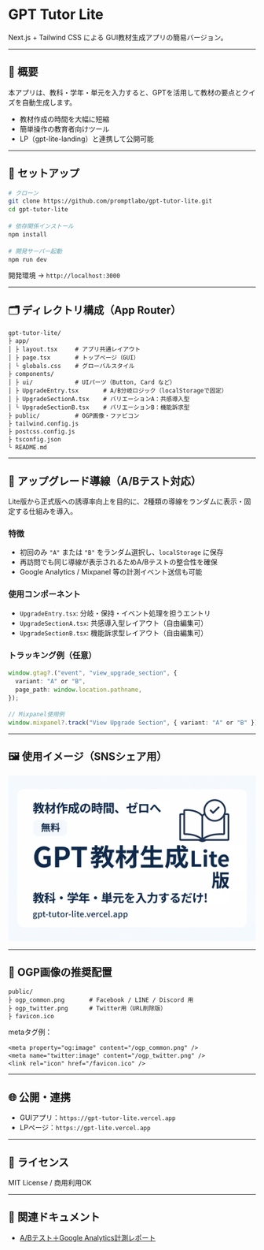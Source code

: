 # GPT Tutor Lite

Next.js + Tailwind CSS による GUI教材生成アプリの簡易バージョン。

---

## 📌 概要

本アプリは、教科・学年・単元を入力すると、GPTを活用して教材の要点とクイズを自動生成します。

- 教材作成の時間を大幅に短縮
- 簡単操作の教育者向けツール
- LP（gpt-lite-landing）と連携して公開可能

---

## 🚀 セットアップ

```bash
# クローン
git clone https://github.com/promptlabo/gpt-tutor-lite.git
cd gpt-tutor-lite

# 依存関係インストール
npm install

# 開発サーバー起動
npm run dev
```

開発環境 → `http://localhost:3000`

---

## 🗂 ディレクトリ構成（App Router）

```
gpt-tutor-lite/
├ app/
│ ├ layout.tsx     # アプリ共通レイアウト
│ ├ page.tsx       # トップページ（GUI）
│ └ globals.css    # グローバルスタイル
├ components/
│ ├ ui/            # UIパーツ（Button, Card など）
│ ├ UpgradeEntry.tsx       # A/B分岐ロジック（localStorageで固定）
│ ├ UpgradeSectionA.tsx    # バリエーションA：共感導入型
│ └ UpgradeSectionB.tsx    # バリエーションB：機能訴求型
├ public/          # OGP画像・ファビコン
├ tailwind.config.js
├ postcss.config.js
├ tsconfig.json
└ README.md
```

---

## 🔀 アップグレード導線（A/Bテスト対応）

Lite版から正式版への誘導率向上を目的に、2種類の導線をランダムに表示・固定する仕組みを導入。

### 特徴

- 初回のみ `"A"` または `"B"` をランダム選択し、`localStorage` に保存
- 再訪問でも同じ導線が表示されるためA/Bテストの整合性を確保
- Google Analytics / Mixpanel 等の計測イベント送信も可能

### 使用コンポーネント

- `UpgradeEntry.tsx`: 分岐・保持・イベント処理を担うエントリ
- `UpgradeSectionA.tsx`: 共感導入型レイアウト（自由編集可）
- `UpgradeSectionB.tsx`: 機能訴求型レイアウト（自由編集可）

### トラッキング例（任意）

```ts
window.gtag?.("event", "view_upgrade_section", {
  variant: "A" or "B",
  page_path: window.location.pathname,
});

// Mixpanel使用例
window.mixpanel?.track("View Upgrade Section", { variant: "A" or "B" });
```

---

## 🖼 使用イメージ（SNSシェア用）

![GPT教材生成Lite - OGP](./public/ogp_common.png)

---

## 📸 OGP画像の推奨配置

```
public/
├ ogp_common.png       # Facebook / LINE / Discord 用
├ ogp_twitter.png      # Twitter用（URL削除版）
├ favicon.ico
```

metaタグ例：

```tsx
<meta property="og:image" content="/ogp_common.png" />
<meta name="twitter:image" content="/ogp_twitter.png" />
<link rel="icon" href="/favicon.ico" />
```

---

## 🌐 公開・連携

- GUIアプリ：`https://gpt-tutor-lite.vercel.app`
- LPページ：`https://gpt-lite.vercel.app`

---

## 📄 ライセンス

MIT License / 商用利用OK

---

## 📑 関連ドキュメント

- [A/Bテスト＋Google Analytics計測レポート](./docs/abtest-ga-report.md)
